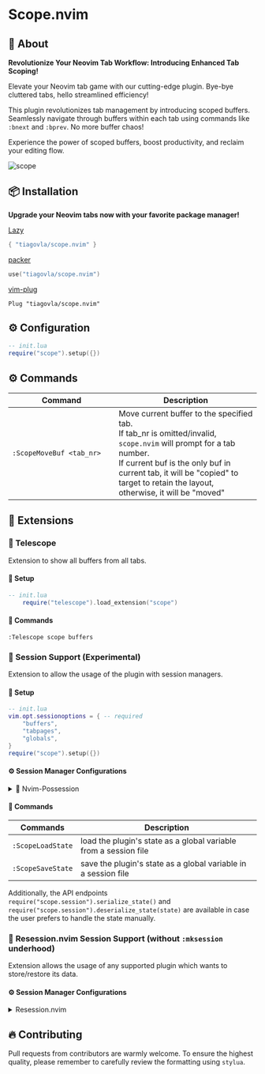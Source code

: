 # Scope.nvim

## :bookmark: About

**Revolutionize Your Neovim Tab Workflow: Introducing Enhanced Tab Scoping!**

Elevate your Neovim tab game with our cutting-edge plugin. Bye-bye cluttered
tabs, hello streamlined efficiency!

This plugin revolutionizes tab management by introducing scoped buffers.
Seamlessly navigate through buffers within each tab using commands like
`:bnext` and `:bprev`. No more buffer chaos!

Experience the power of scoped buffers, boost productivity, and reclaim your
editing flow.

![scope](https://user-images.githubusercontent.com/30515389/156297097-08208d0f-9715-4fc4-8aa0-f5980c21173d.gif)

## 📦 Installation

**Upgrade your Neovim tabs now with your favorite package manager!**

[Lazy](https://github.com/folke/lazy.nvim)

```lua
{ "tiagovla/scope.nvim" }
```

[packer](https://github.com/wbthomason/packer.nvim)

```lua
use("tiagovla/scope.nvim")
```

[vim-plug](https://github.com/junegunn/vim-plug)

```vim
Plug "tiagovla/scope.nvim"
```

## ⚙️ Configuration

```lua
-- init.lua
require("scope").setup({})

```

## ⚙️ Commands

| <div style="width:200px">Command</div> | Description                                                                                                                                                                                                                                                   |
| -------------------------------------- | ------------------------------------------------------------------------------------------------------------------------------------------------------------------------------------------------------------------------------------------------------------- |
| `:ScopeMoveBuf <tab_nr>`               | Move current buffer to the specified tab. <br> If tab_nr is omitted/invalid, `scope.nvim` will prompt for a tab number. <br> If current buf is the only buf in current tab, it will be "copied" to target to retain the layout, otherwise, it will be "moved" |

## 🚀 Extensions

### 🔭 Telescope

Extension to show all buffers from all tabs.

#### :electric_plug: Setup

```lua
-- init.lua
    require("telescope").load_extension("scope")
```

#### 📢 Commands

```
:Telescope scope buffers
```

### :floppy_disk: Session Support (Experimental)

Extension to allow the usage of the plugin with session managers.

#### :electric_plug: Setup

```lua
-- init.lua
vim.opt.sessionoptions = { -- required
    "buffers",
    "tabpages",
    "globals",
}
require("scope").setup({})
```

#### ⚙ Session Manager Configurations

<details>
<summary>📌 Nvim-Possession</summary>
<p></p>

```lua
{
    "gennaro-tedesco/nvim-possession",
    lazy = false,
    dependencies = {
        {
            "tiagovla/scope.nvim",
            lazy = false,
            config = true,
        },
    },
    config = function()
        require("nvim-possession").setup({
            autoload = true,
            autoswitch = {
                enable = true,
            },
            save_hook = function()
                vim.cmd([[ScopeSaveState]]) -- Scope.nvim saving
            end,
            post_hook = function()
                vim.cmd([[ScopeLoadState]]) -- Scope.nvim loading
            end,
        })
    end,
},
```

</details>

#### 📢 Commands

| Commands          | Description                                                      |
| ----------------- | ---------------------------------------------------------------- |
| `:ScopeLoadState` | load the plugin's state as a global variable from a session file |
| `:ScopeSaveState` | save the plugin's state as a global variable in a session file   |

Additionally, the API endpoints
`require("scope.session").serialize_state()` and
`require("scope.session").deserialize_state(state)` are available in case
the user prefers to handle the state manually.

### :floppy_disk: **Resession.nvim** Session Support (without `:mksession` underhood)

Extension allows the usage of any supported plugin which wants to store/restore its data.

#### ⚙ Session Manager Configurations

<details>
<summary>Resession.nvim</summary>
<p></p>

```lua
{
    "stevearc/resession.nvim",
    lazy = false,
    dependencies = {
        {
            "tiagovla/scope.nvim",
            lazy = false,
            config = true,
        },
    },
    opts = {
        -- override default filter
        buf_filter = function(bufnr)
            local buftype = vim.bo[bufnr].buftype
            if buftype == 'help' then
              return true
            end
            if buftype ~= "" and buftype ~= "acwrite" then
              return false
            end
            if vim.api.nvim_buf_get_name(bufnr) == "" then
              return false
            end

            -- this is required, since the default filter skips nobuflisted buffers
            return true
        end,
        extensions = { scope = {} }, -- add scope.nvim extension
    }
},
```

</details>

## :fire: Contributing

Pull requests from contributors are warmly welcome. To ensure the highest
quality, please remember to carefully review the formatting using `stylua`.
